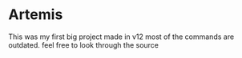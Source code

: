 # Artemis
This was my first big project made in v12 most of the commands are outdated. feel free to look through the source

